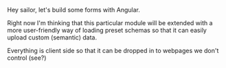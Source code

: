 Hey sailor, let's build some forms with Angular.

Right now I'm thinking that this particular module will be extended with a more user-friendly
way of loading preset schemas so that it can easily upload custom (semantic) data.

Everything is client side so that it can be dropped in to webpages we don't control (see?)

